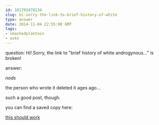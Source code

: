 ```yaml
---
id: 101793478134
slug: hi-sorry-the-link-to-brief-history-of-white
type: answer
date: 2014-11-04 22:55:00 GMT
tags:
- smashedplantain
- asks
---
```

question: Hi! Sorry, the link to "brief history of white androgynous..." is broken!

answer: <p>*nods*</p>
<p>the person who wrote it deleted it ages ago&#8230;</p>
<p>such a good post, though. </p>
<p>you can find a saved copy here:</p>

<div><a href="https://www.evernote.com/shard/s237/sh/bf6088f7-db23-4eb3-acc3-54dc357e3ca5/49e46a36a5b40ff97c3c64a14545234f">this should work</a></div>